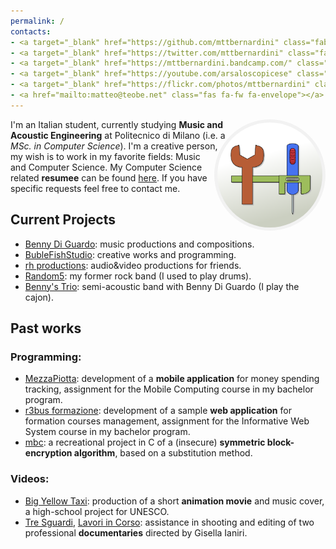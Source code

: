 ```yaml
---
permalink: /
contacts:
- <a target="_blank" href="https://github.com/mttbernardini" class="fab fa-fw fa-github"></a>
- <a target="_blank" href="https://twitter.com/mttbernardini" class="fab fa-fw fa-twitter"></a>
- <a target="_blank" href="https://mttbernardini.bandcamp.com/" class="fab fa-fw fa-bandcamp"></a>
- <a target="_blank" href="https://youtube.com/arsaloscopicese" class="fab fa-fw fa-youtube"></a>
- <a target="_blank" href="https://flickr.com/photos/mttbernardini" class="fab fa-fw fa-flickr"></a>
- <a href="mailto:matteo@teobe.net" class="fas fa-fw fa-envelope"></a>
---
```


<style>
.tools-logo {
	display: block;
	border-radius: 50%;
	box-shadow: 0 0 5px #BBB;
	float: right;
	width: 12em;
	height: 12em;
	padding: 5px;
	shape-outside: circle();
	box-shadow: none;
	background-color: #f2f2f2;
}
</style>

<img src="assets/img/tools.png" class="tools-logo" title="My universal logo">

I'm an Italian student, currently studying **Music and Acoustic Engineering** at Politecnico di Milano (i.e. a *MSc. in Computer Science*).
I'm a creative person, my wish is to work in my favorite fields: Music and Computer Science.
My Computer Science related **resumee** can be found [here](/cv). If you have specific requests feel free to contact me.


Current Projects
----------------

- [Benny Di Guardo](https://bennydguardo.it): music productions and compositions.
- [BubleFishStudio](https://bubblefish.studio): creative works and programming.
- [rh productions](https://www.youtube.com/playlist?list=PLJW_4sXRt8zcGNZX7oyXOI2-78hkTfcIn): audio&video productions for friends.
- [Random5](https://random5music.it): my former rock band (I used to play drums).
- [Benny's Trio](https://trio.bennydguardo.it): semi-acoustic band with Benny Di Guardo (I play the cajon).


Past works
----------

### Programming:

- [MezzaPiotta](https://www.youtube.com/watch?v=FLF8M5eMwvg): development of a **mobile application** for money spending tracking, assignment for the Mobile Computing course in my bachelor program.
- [r3bus formazione](https://bitbucket.org/r3bus/formazione): development of a sample **web application** for formation courses management, assignment for the Informative Web System course in my bachelor program.
- [mbc](https://github.com/mttbernardini/mbc): a recreational project in C of a (insecure) **symmetric block-encryption algorithm**, based on a substitution method.

### Videos:

- [Big Yellow Taxi](https://www.youtube.com/watch?v=pzqhckXevK0): production of a short **animation movie** and music cover, a high-school project for UNESCO.
- [Tre Sguardi](https://vimeo.com/70772938), [Lavori in Corso](https://vimeo.com/114587150): assistance in shooting and editing of two professional **documentaries** directed by Gisella Ianiri.
